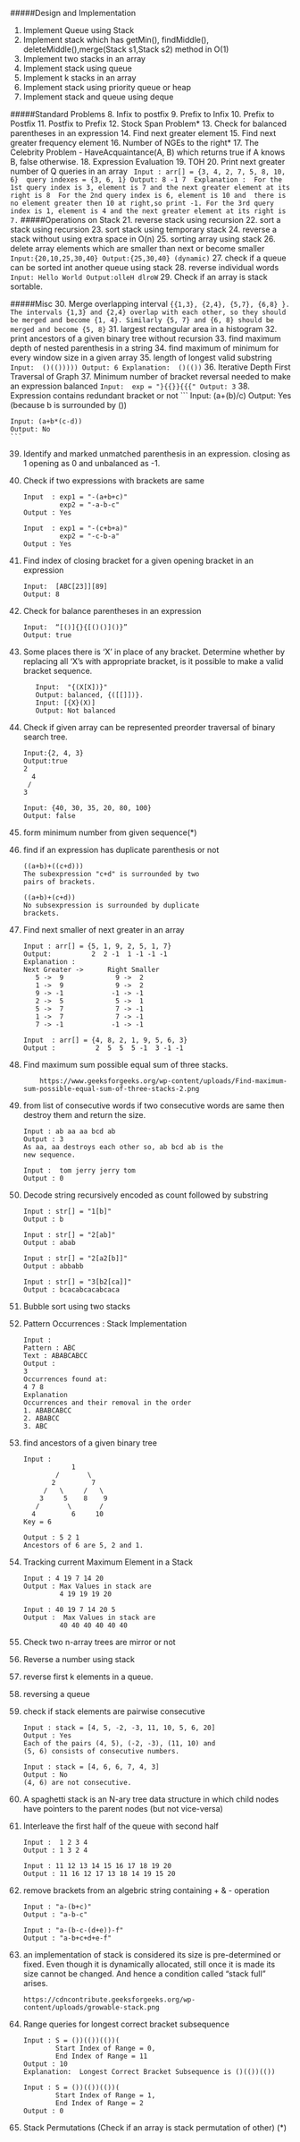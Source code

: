 #####Design and Implementation
1. Implement Queue using Stack 
2. Implement stack which has getMin(), findMiddle(), deleteMiddle(),merge(Stack s1,Stack s2) method in O(1)
3. Implement two stacks in an array
4. Implement stack using queue
5. Implement k stacks in an array  
6. Implement stack using priority queue or heap
7. Implement stack and queue using deque


#####Standard Problems
8. Infix to postfix
9. Prefix to Infix
10. Prefix to Postfix
11. Postfix to Prefix
12. Stock Span Problem*
13. Check for balanced parentheses in an expression
14. Find next greater element
15. Find next greater frequency element
16. Number of NGEs to the right*
17. The Celebrity Problem - HaveAcquaintance(A, B) which returns true if A knows B, false otherwise.
18. Expression Evaluation
19. TOH
20. Print next greater number of Q queries in an array 
    ``` 
    Input : arr[] = {3, 4, 2, 7, 5, 8, 10, 6} 
            query indexes = {3, 6, 1}
    Output: 8 -1 7 
    Explanation : 
    For the 1st query index is 3, element is 7 and the next greater element at its right is 8 
    For the 2nd query index is 6, element is 10 and  there is no element greater then 10 at right,so print -1.
    For the 3rd query index is 1, element is 4 and the next greater element at its right is 7.
    ```
#####Operations on Stack
21. reverse stack using recursion
22. sort a stack using recursion
23. sort stack using temporary stack
24. reverse a stack without using extra space in O(n)
25. sorting array using stack
26. delete array elements which are smaller than next or become smaller
    ``` 
    Input:{20,10,25,30,40}
    Output:{25,30,40} (dynamic)
    ```
27. check if a queue can be sorted int another queue using stack
28. reverse individual words
    ```
    Input: Hello World
    Output:olleH dlroW
    ```
29. Check if an array is stack sortable. 

#####Misc
30. Merge overlapping interval
    ```
    {{1,3}, {2,4}, {5,7}, {6,8} }. The intervals {1,3} and {2,4} overlap with each other, so they should be merged and become {1, 4}. Similarly {5, 7} and {6, 8} should be merged and become {5, 8}
    ```
31. largest rectangular area in a histogram
32. print ancestors of a given binary tree without recursion
33. find maximum depth of nested parenthesis in a string 
34. find maximum of minimum for every window size in a given array
35. length of longest valid substring
    ```
    Input:  ()(()))))
    Output: 6
    Explanation:  ()(())
    ```
36. Iterative Depth First Traversal of Graph
37. Minimum number of bracket reversal needed to make an expression balanced
    ```
    Input:  exp = "}{{}}{{{"
    Output: 3
    ```
38. Expression contains redundant bracket or not
    ``` 
    Input: (a+(b)/c)
    Output: Yes (because b is surrounded by ()) 
    
    Input: (a+b*(c-d))
    Output: No
    ```
39. Identify and marked unmatched parenthesis in an expression. closing as 1 opening as 0 and unbalanced as -1. 
40. Check if two expressions with brackets are same
    ```
    Input  : exp1 = "-(a+b+c)"
             exp2 = "-a-b-c"
    Output : Yes
    
    Input  : exp1 = "-(c+b+a)"
             exp2 = "-c-b-a"
    Output : Yes
    ```
41. Find index of closing bracket for a given opening bracket in an expression
    ```
    Input:  [ABC[23]][89]
    Output: 8
    ```
42. Check for balance parentheses in an expression
    ```
    Input:  “[()]{}{[()()]()}” 
    Output: true
    ```
43. Some places there is ‘X’ in place of any bracket. Determine whether by replacing all ‘X’s with appropriate bracket, is it possible to make a valid bracket sequence.
    ```
       Input:  "{(X[X])}"
       Output: balanced, {([[]])}.
       Input: [{X}(X)]
       Output: Not balanced
    ```
44. Check if given array can be represented preorder traversal of binary search tree. 
    ```
    Input:{2, 4, 3}
    Output:true   
    2
      4
     /
    3
    
    Input: {40, 30, 35, 20, 80, 100}
    Output: false
    ```
42. form minimum number from given sequence(*)
43. find if an expression has duplicate parenthesis or not 
    ```
    ((a+b)+((c+d)))
    The subexpression "c+d" is surrounded by two
    pairs of brackets.
    
    ((a+b)+(c+d)) 
    No subsexpression is surrounded by duplicate
    brackets.
    ```
44. Find next smaller of next greater in an array 
    ```
    Input : arr[] = {5, 1, 9, 2, 5, 1, 7}
    Output:          2  2 -1  1 -1 -1 -1
    Explanation :  
    Next Greater ->      Right Smaller 
       5 ->  9             9 ->  2 
       1 ->  9             9 ->  2
       9 -> -1            -1 -> -1
       2 ->  5             5 ->  1
       5 ->  7             7 -> -1
       1 ->  7             7 -> -1
       7 -> -1            -1 -> -1 
    
    Input  : arr[] = {4, 8, 2, 1, 9, 5, 6, 3}
    Output :          2  5  5  5 -1  3 -1 -1 
    ```
45. Find maximum sum possible equal sum of three stacks. 
    ```
        https://www.geeksforgeeks.org/wp-content/uploads/Find-maximum-sum-possible-equal-sum-of-three-stacks-2.png
    ```
46. from list of consecutive words if two consecutive words are same then destroy them and return the size. 

    ``` 
    Input : ab aa aa bcd ab
    Output : 3
    As aa, aa destroys each other so, ab bcd ab is the
    new sequence.
    
    Input :  tom jerry jerry tom
    Output : 0
    ```  
47. Decode string recursively encoded as count followed by substring
    ``` 
    Input : str[] = "1[b]"
    Output : b
    
    Input : str[] = "2[ab]"
    Output : abab
    
    Input : str[] = "2[a2[b]]"
    Output : abbabb
    
    Input : str[] = "3[b2[ca]]"
    Output : bcacabcacabcaca
    
    ```
48. Bubble sort using two stacks
49. Pattern Occurrences : Stack Implementation 
    ``` 
    Input : 
    Pattern : ABC
    Text : ABABCABCC
    Output :
    3
    Occurrences found at: 
    4 7 8
    Explanation
    Occurrences and their removal in the order
    1. ABABCABCC
    2. ABABCC
    3. ABC
    ```
50. find ancestors of a given binary tree
    ``` 
    Input : 
                1
            /       \
           2         7
         /   \     /   \
        3     5    8    9 
       /       \       /
      4         6     10 
    Key = 6 
    
    Output : 5 2 1
    Ancestors of 6 are 5, 2 and 1.
    ```
51. Tracking current Maximum Element in a Stack
    ``` 
    Input : 4 19 7 14 20
    Output : Max Values in stack are 
             4 19 19 19 20
    
    Input : 40 19 7 14 20 5
    Output :  Max Values in stack are 
             40 40 40 40 40 40
    ```
    
52. Check two n-array trees are mirror or not
53. Reverse a number using stack
54. reverse first k elements in a queue. 
55. reversing a queue
56. check if stack elements are pairwise consecutive
    ``` 
    Input : stack = [4, 5, -2, -3, 11, 10, 5, 6, 20]
    Output : Yes
    Each of the pairs (4, 5), (-2, -3), (11, 10) and
    (5, 6) consists of consecutive numbers.
    
    Input : stack = [4, 6, 6, 7, 4, 3]
    Output : No
    (4, 6) are not consecutive.
    
    ```
57. A spaghetti stack is an N-ary tree data structure in which child nodes have pointers to the parent nodes (but not vice-versa)
58. Interleave the first half of the queue with second half
    ``` 
    Input :  1 2 3 4
    Output : 1 3 2 4
    
    Input : 11 12 13 14 15 16 17 18 19 20
    Output : 11 16 12 17 13 18 14 19 15 20
    ```
59. remove brackets from an algebric string containing + & - operation 
    ``` 
    Input : "a-(b+c)"
    Output : "a-b-c"
    
    Input : "a-(b-c-(d+e))-f"
    Output : "a-b+c+d+e-f" 
    ```
60. an implementation of stack is considered its size is pre-determined or fixed. Even though it is dynamically allocated, still once it is made its size cannot be changed. And hence a condition called “stack full” arises.

        https://cdncontribute.geeksforgeeks.org/wp-content/uploads/growable-stack.png

61. Range queries for longest correct bracket subsequence 
      ``` 
      Input : S = ())(())(())(
              Start Index of Range = 0, 
              End Index of Range = 11
      Output : 10
      Explanation:  Longest Correct Bracket Subsequence is ()(())(())
      
      Input : S = ())(())(())(
              Start Index of Range = 1, 
              End Index of Range = 2
      Output : 0
      ```
62. Stack Permutations (Check if an array is stack permutation of other) (*)

